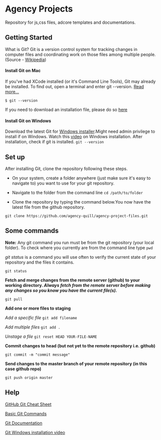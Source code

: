 # Agency Projects

Repository for js,css files, adcore templates and documentations.

## Getting Started
What is Git? Git is a version control system for tracking changes in computer files and coordinating work on those files among multiple people.(Source - [Wikipedia](https://en.wikipedia.org/wiki/Git))

#### Install Git on Mac
If you've had XCode installed (or it's Command Line Tools), Git may already be installed. To find out, open a terminal and enter git --version. [Read more...](https://www.atlassian.com/git/tutorials/install-git)

`$ git --version`

If you need to download an installation file, please do so [here](https://git-scm.com/downloads)

#### Install Git on Windows
Download the latest Git for [Windows installer](http://git-scm.com/download/win).Might need admin privilege to install if on Windows. Watch this [video](https://www.youtube.com/watch?v=SWYqp7iY_Tc&t=1594s) on Windows installation.
After installation, check if git is installed.
`git --version`

## Set up

After installing Git, clone the repository following these steps. 

* On your system, create a folder anywhere (just make sure it's easy to navigate to) you want to use for your git repository.

* Navigate to the folder from the command line
`cd /path/to/folder`

* Clone the repository by typing the command below.You now have the latest file from the github repository.

`git clone https://github.com/agency-quill/agency-project-files.git`

 
## Some commands
**Note:** Any git command you run must be from the git repository (your local folder). To check where you currently are from the command line type `pwd`

_git status_ is a command you will use often to verify the current state of your repository and the files it contains.

`git status`

**Fetch and merge changes from the remote server (github) to your working directory. _Always fetch from the remote server before making any changes so you know you have the current file(s)._**
 
`git pull`
 
**Add one or more files to staging**

_Add a specific file_  `git add filename`

_Add multiple files_ `git add .`

_Unstage a file_ `git reset HEAD YOUR-FILE-NAME`
 
**Commit changes to head (but not yet to the remote repository i.e. github)**

`git commit -m "commit message"`

**Send changes to the master branch of your remote repository (in this case github repo)**
 
`git push origin master`
 
 
## Help

[GitHub Git Cheat Sheet](https://services.github.com/on-demand/downloads/github-git-cheat-sheet.pdf)

[Basic Git Commands](https://confluence.atlassian.com/bitbucketserver/basic-git-commands-776639767.html)

[Git Documentation](https://git-scm.com/docs)

[Git Windows installation video](https://www.youtube.com/watch?v=SWYqp7iY_Tc&t=1594s)
